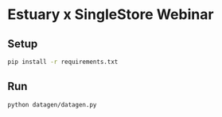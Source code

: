 # Estuary x SingleStore Webinar

## Setup

```bash
pip install -r requirements.txt
```

## Run

```bash
python datagen/datagen.py
```

